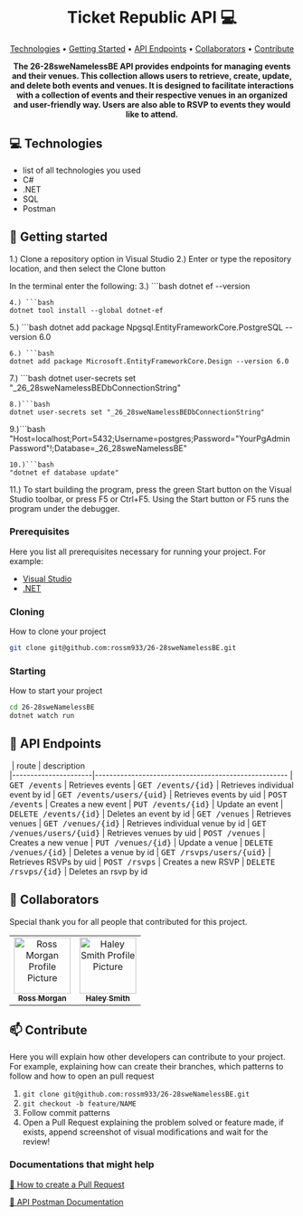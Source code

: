 <h1 align="center" style="font-weight: bold;">Ticket Republic API 💻</h1>

<p align="center">
 <a href="#tech">Technologies</a> • 
 <a href="#started">Getting Started</a> • 
  <a href="#routes">API Endpoints</a> •
 <a href="#colab">Collaborators</a> •
 <a href="#contribute">Contribute</a>
</p>

<p align="center">
    <b>The 26-28sweNamelessBE API provides endpoints for managing events and their venues. This collection allows users to retrieve, create, update, and delete both events and venues. It is designed to facilitate interactions with a collection of events and their respective venues in an organized and user-friendly way. Users are also able to RSVP to events they would like to attend.</b>
</p>

<h2 id="tech">💻 Technologies</h2>

- list of all technologies you used
- C#
- .NET
- SQL
- Postman

<h2 id="started">🚀 Getting started</h2>

1.) Clone a repository option in Visual Studio 
2.) Enter or type the repository location, and then select the Clone button<br>

In the terminal enter the following: 
3.) ```bash
dotnet ef --version
```
4.) ```bash
dotnet tool install --global dotnet-ef
```
5.) ```bash
dotnet add package Npgsql.EntityFrameworkCore.PostgreSQL --version 6.0
```
6.) ```bash
dotnet add package Microsoft.EntityFrameworkCore.Design --version 6.0
```
7.) ```bash
dotnet user-secrets set "_26_28sweNamelessBEDbConnectionString"
```
8.)```bash
dotnet user-secrets set "_26_28sweNamelessBEDbConnectionString"
```
9.)```bash
"Host=localhost;Port=5432;Username=postgres;Password="YourPgAdminPassword"!;Database=_26_28sweNamelessBE"
```
10.)```bash
"dotnet ef database update"
```
11.) To start building the program, press the green Start button on the Visual Studio toolbar, or press F5 or Ctrl+F5. Using the Start button or F5 runs the program under the debugger.

<h3>Prerequisites</h3>

Here you list all prerequisites necessary for running your project. For example:

- [Visual Studio](https://visualstudio.microsoft.com/)
- [.NET](https://dotnet.microsoft.com/en-us/download/dotnet/8.0)

<h3>Cloning</h3>

How to clone your project

```bash
git clone git@github.com:rossm933/26-28sweNamelessBE.git
```

<h3>Starting</h3>

How to start your project

```bash
cd 26-28sweNamelessBE
dotnet watch run
```

<h2 id="routes">📍 API Endpoints</h2>

​
| route               | description                                          
|----------------------|-----------------------------------------------------
| <kbd>GET /events</kbd>     | Retrieves events
| <kbd>GET /events/{id}</kbd>     | Retrieves individual event by id
| <kbd>GET /events/users/{uid}</kbd>     | Retrieves events by uid
| <kbd>POST /events</kbd>     | Creates a new event
| <kbd>PUT /events/{id}</kbd>     | Update an event
| <kbd>DELETE /events/{id}</kbd>     | Deletes an event by id
| <kbd>GET /venues</kbd>     | Retrieves venues
| <kbd>GET /venues/{id}</kbd>     | Retrieves individual venue by id
| <kbd>GET /venues/users/{uid}</kbd>     | Retrieves venues by uid
| <kbd>POST /venues</kbd>     | Creates a new venue
| <kbd>PUT /venues/{id}</kbd>     | Update a venue
| <kbd>DELETE /venues/{id}</kbd>     | Deletes a venue by id
| <kbd>GET /rsvps/users/{uid}</kbd>     | Retrieves RSVPs by uid
| <kbd>POST /rsvps</kbd>     | Creates a new RSVP
| <kbd>DELETE /rsvps/{id}</kbd>     | Deletes an rsvp by id


<h2 id="colab">🤝 Collaborators</h2>

Special thank you for all people that contributed for this project.

<table>
  <tr>
    <td align="center">
      <a href="https://github.com/rossm933">
        <img src="https://avatars.githubusercontent.com/u/148557558?v=4" width="100px;" alt="Ross Morgan Profile Picture"/><br>
        <sub>
          <b>Ross Morgan</b>
        </sub>
      </a>
    </td>
    <td align="center">
      <a href="#">
        <img src="https://avatars.githubusercontent.com/u/104770521?v=4" width="100px;" alt="Haley Smith Profile Picture"/><br>
        <sub>
          <b>Haley Smith</b>
        </sub>
      </a>
    </td>
  </tr>
</table>

<h2 id="contribute">📫 Contribute</h2>

Here you will explain how other developers can contribute to your project. For example, explaining how can create their branches, which patterns to follow and how to open an pull request

1. `git clone git@github.com:rossm933/26-28sweNamelessBE.git`
2. `git checkout -b feature/NAME`
3. Follow commit patterns
4. Open a Pull Request explaining the problem solved or feature made, if exists, append screenshot of visual modifications and wait for the review!

<h3>Documentations that might help</h3>

[📝 How to create a Pull Request](https://www.atlassian.com/br/git/tutorials/making-a-pull-request)

[💾 API Postman Documentation]()
